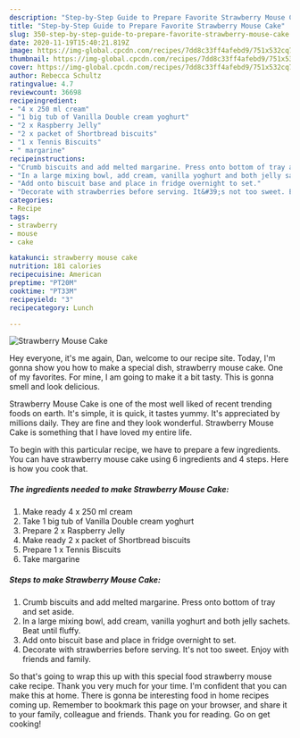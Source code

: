 ```yaml
---
description: "Step-by-Step Guide to Prepare Favorite Strawberry Mouse Cake"
title: "Step-by-Step Guide to Prepare Favorite Strawberry Mouse Cake"
slug: 350-step-by-step-guide-to-prepare-favorite-strawberry-mouse-cake
date: 2020-11-19T15:40:21.819Z
image: https://img-global.cpcdn.com/recipes/7dd8c33ff4afebd9/751x532cq70/strawberry-mouse-cake-recipe-main-photo.jpg
thumbnail: https://img-global.cpcdn.com/recipes/7dd8c33ff4afebd9/751x532cq70/strawberry-mouse-cake-recipe-main-photo.jpg
cover: https://img-global.cpcdn.com/recipes/7dd8c33ff4afebd9/751x532cq70/strawberry-mouse-cake-recipe-main-photo.jpg
author: Rebecca Schultz
ratingvalue: 4.7
reviewcount: 36698
recipeingredient:
- "4 x 250 ml cream"
- "1 big tub of Vanilla Double cream yoghurt"
- "2 x Raspberry Jelly"
- "2 x packet of Shortbread biscuits"
- "1 x Tennis Biscuits"
- " margarine"
recipeinstructions:
- "Crumb biscuits and add melted margarine. Press onto bottom of tray and set aside."
- "In a large mixing bowl, add cream, vanilla yoghurt and both jelly sachets. Beat until fluffy."
- "Add onto biscuit base and place in fridge overnight to set."
- "Decorate with strawberries before serving. It&#39;s not too sweet. Enjoy with friends and family."
categories:
- Recipe
tags:
- strawberry
- mouse
- cake

katakunci: strawberry mouse cake 
nutrition: 181 calories
recipecuisine: American
preptime: "PT20M"
cooktime: "PT33M"
recipeyield: "3"
recipecategory: Lunch

---
```



![Strawberry Mouse Cake](https://img-global.cpcdn.com/recipes/7dd8c33ff4afebd9/751x532cq70/strawberry-mouse-cake-recipe-main-photo.jpg)

Hey everyone, it's me again, Dan, welcome to our recipe site. Today, I'm gonna show you how to make a special dish, strawberry mouse cake. One of my favorites. For mine, I am going to make it a bit tasty. This is gonna smell and look delicious.

Strawberry Mouse Cake is one of the most well liked of recent trending foods on earth. It's simple, it is quick, it tastes yummy. It's appreciated by millions daily. They are fine and they look wonderful. Strawberry Mouse Cake is something that I have loved my entire life.




To begin with this particular recipe, we have to prepare a few ingredients. You can have strawberry mouse cake using 6 ingredients and 4 steps. Here is how you cook that.

<!--inarticleads1-->

##### The ingredients needed to make Strawberry Mouse Cake:

1. Make ready 4 x 250 ml cream
1. Take 1 big tub of Vanilla Double cream yoghurt
1. Prepare 2 x Raspberry Jelly
1. Make ready 2 x packet of Shortbread biscuits
1. Prepare 1 x Tennis Biscuits
1. Take  margarine




<!--inarticleads2-->

##### Steps to make Strawberry Mouse Cake:

1. Crumb biscuits and add melted margarine. Press onto bottom of tray and set aside.
1. In a large mixing bowl, add cream, vanilla yoghurt and both jelly sachets. Beat until fluffy.
1. Add onto biscuit base and place in fridge overnight to set.
1. Decorate with strawberries before serving. It&#39;s not too sweet. Enjoy with friends and family.




So that's going to wrap this up with this special food strawberry mouse cake recipe. Thank you very much for your time. I'm confident that you can make this at home. There is gonna be interesting food in home recipes coming up. Remember to bookmark this page on your browser, and share it to your family, colleague and friends. Thank you for reading. Go on get cooking!
